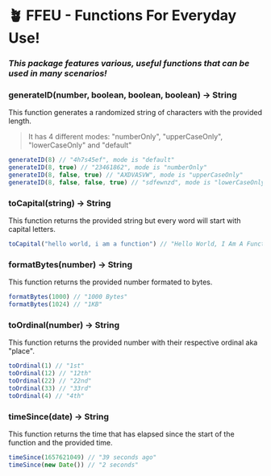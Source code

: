 # 🪴 FFEU - Functions For Everyday Use!
### *This package features various, useful functions that can be used in many scenarios!*

### generateID(number, boolean, boolean, boolean) -> String
This function generates a randomized string of characters with the provided length.

> It has 4 different modes: "numberOnly", "upperCaseOnly", "lowerCaseOnly" and "default"
```ts
generateID(8) // "4h7s45ef", mode is "default"
generateID(8, true) // "23461862", mode is "numberOnly"
generateID(8, false, true) // "AXDVASVW", mode is "upperCaseOnly"
generateID(8, false, false, true) // "sdfewnzd", mode is "lowerCaseOnly"

```

### toCapital(string) -> String
This function returns the provided string but every word will start with capital letters.
```ts
toCapital("hello world, i am a function") // "Hello World, I Am A Function"
```

### formatBytes(number) -> String
This function returns the provided number formated to bytes.
```ts
formatBytes(1000) // "1000 Bytes"
formatBytes(1024) // "1KB"
```

### toOrdinal(number) -> String
This function returns the provided number with their respective ordinal aka "place".
```ts
toOrdinal(1) // "1st"
toOrdinal(12) // "12th"
toOrdinal(22) // "22nd"
toOrdinal(33) // "33rd"
toOrdinal(4) // "4th"
```

### timeSince(date) -> String
This function returns the time that has elapsed since the start of the function and the provided time.
```ts
timeSince(1657621049) // "39 seconds ago"
timeSince(new Date()) // "2 seconds"
```
